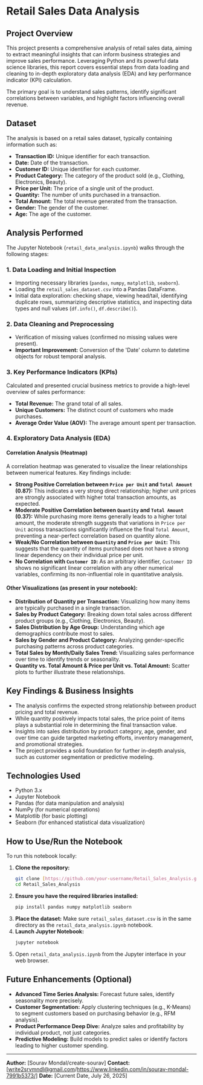 # Retail Sales Data Analysis

## Project Overview

This project presents a comprehensive analysis of retail sales data, aiming to extract meaningful insights that can inform business strategies and improve sales performance. Leveraging Python and its powerful data science libraries, this report covers essential steps from data loading and cleaning to in-depth exploratory data analysis (EDA) and key performance indicator (KPI) calculation.

The primary goal is to understand sales patterns, identify significant correlations between variables, and highlight factors influencing overall revenue.

## Dataset

The analysis is based on a retail sales dataset, typically containing information such as:
* **Transaction ID:** Unique identifier for each transaction.
* **Date:** Date of the transaction.
* **Customer ID:** Unique identifier for each customer.
* **Product Category:** The category of the product sold (e.g., Clothing, Electronics, Beauty).
* **Price per Unit:** The price of a single unit of the product.
* **Quantity:** The number of units purchased in a transaction.
* **Total Amount:** The total revenue generated from the transaction.
* **Gender:** The gender of the customer.
* **Age:** The age of the customer.

## Analysis Performed

The Jupyter Notebook (`retail_data_analysis.ipynb`) walks through the following stages:

### 1. Data Loading and Initial Inspection
* Importing necessary libraries (`pandas`, `numpy`, `matplotlib`, `seaborn`).
* Loading the `retail_sales_dataset.csv` into a Pandas DataFrame.
* Initial data exploration: checking shape, viewing head/tail, identifying duplicate rows, summarizing descriptive statistics, and inspecting data types and null values (`df.info()`, `df.describe()`).

### 2. Data Cleaning and Preprocessing
* Verification of missing values (confirmed no missing values were present).
* **Important Improvement:** Conversion of the 'Date' column to datetime objects for robust temporal analysis.

### 3. Key Performance Indicators (KPIs)
Calculated and presented crucial business metrics to provide a high-level overview of sales performance:
* **Total Revenue:** The grand total of all sales.
* **Unique Customers:** The distinct count of customers who made purchases.
* **Average Order Value (AOV):** The average amount spent per transaction.

### 4. Exploratory Data Analysis (EDA)

#### Correlation Analysis (Heatmap)
A correlation heatmap was generated to visualize the linear relationships between numerical features. Key findings include:
* **Strong Positive Correlation between `Price per Unit` and `Total Amount` (0.87):** This indicates a very strong direct relationship; higher unit prices are strongly associated with higher total transaction amounts, as expected.
* **Moderate Positive Correlation between `Quantity` and `Total Amount` (0.37):** While purchasing more items generally leads to a higher total amount, the moderate strength suggests that variations in `Price per Unit` across transactions significantly influence the final `Total Amount`, preventing a near-perfect correlation based on quantity alone.
* **Weak/No Correlation between `Quantity` and `Price per Unit`:** This suggests that the quantity of items purchased does not have a strong linear dependency on their individual price per unit.
* **No Correlation with `Customer ID`:** As an arbitrary identifier, `Customer ID` shows no significant linear correlation with any other numerical variables, confirming its non-influential role in quantitative analysis.

#### Other Visualizations (as present in your notebook):
* **Distribution of Quantity per Transaction:** Visualizing how many items are typically purchased in a single transaction.
* **Sales by Product Category:** Breaking down total sales across different product groups (e.g., Clothing, Electronics, Beauty).
* **Sales Distribution by Age Group:** Understanding which age demographics contribute most to sales.
* **Sales by Gender and Product Category:** Analyzing gender-specific purchasing patterns across product categories.
* **Total Sales by Month/Daily Sales Trend:** Visualizing sales performance over time to identify trends or seasonality.
* **Quantity vs. Total Amount & Price per Unit vs. Total Amount:** Scatter plots to further illustrate these relationships.

## Key Findings & Business Insights

* The analysis confirms the expected strong relationship between product pricing and total revenue.
* While quantity positively impacts total sales, the price point of items plays a substantial role in determining the final transaction value.
* Insights into sales distribution by product category, age, gender, and over time can guide targeted marketing efforts, inventory management, and promotional strategies.
* The project provides a solid foundation for further in-depth analysis, such as customer segmentation or predictive modeling.

## Technologies Used

* Python 3.x
* Jupyter Notebook
* Pandas (for data manipulation and analysis)
* NumPy (for numerical operations)
* Matplotlib (for basic plotting)
* Seaborn (for enhanced statistical data visualization)

## How to Use/Run the Notebook

To run this notebook locally:

1.  **Clone the repository:**
    ```bash
    git clone [https://github.com/your-username/Retail_Sales_Analysis.git](https://github.com/your-username/Retail_Sales_Analysis.git)
    cd Retail_Sales_Analysis
    ```
2.  **Ensure you have the required libraries installed:**
    ```bash
    pip install pandas numpy matplotlib seaborn
    ```
3.  **Place the dataset:** Make sure `retail_sales_dataset.csv` is in the same directory as the `retail_data_analysis.ipynb` notebook.
4.  **Launch Jupyter Notebook:**
    ```bash
    jupyter notebook
    ```
5.  Open `retail_data_analysis.ipynb` from the Jupyter interface in your web browser.

## Future Enhancements (Optional)

* **Advanced Time Series Analysis:** Forecast future sales, identify seasonality more precisely.
* **Customer Segmentation:** Apply clustering techniques (e.g., K-Means) to segment customers based on purchasing behavior (e.g., RFM analysis).
* **Product Performance Deep Dive:** Analyze sales and profitability by individual product, not just categories.
* **Predictive Modeling:** Build models to predict sales or identify factors leading to higher customer spending.

---

**Author:** [Sourav Mondal/create-sourav]
**Contact:** [write2srvmndl@gmail.com/https://www.linkedin.com/in/sourav-mondal-7991b5373/]
**Date:** [Current Date, July 26, 2025]
